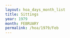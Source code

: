```yaml
---
layout: hoa_days_month_list
title: Sittings
year: 1979
month: FEBRUARY
permalink: /hoa/1979/Feb
---
```


